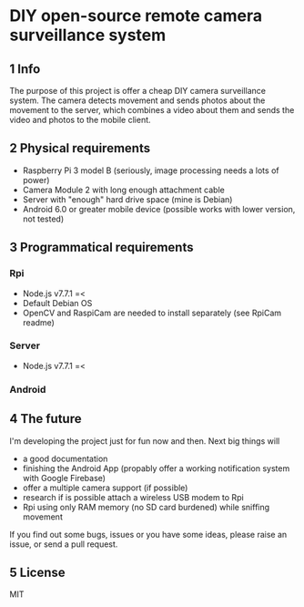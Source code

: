 # DIY open-source remote camera surveillance system

## 1 Info
The purpose of this project is offer a cheap DIY camera surveillance system. The camera detects movement and sends photos about the movement to the server, which combines a video about them and sends the video and photos to the mobile client.

## 2 Physical requirements
* Raspberry Pi 3 model B (seriously, image processing needs a lots of power)
* Camera Module 2 with long enough attachment cable
* Server with "enough" hard drive space (mine is Debian)
* Android 6.0 or greater mobile device (possible works with lower version, not tested)

## 3 Programmatical requirements
### Rpi
* Node.js v7.7.1 =<
* Default Debian OS
* OpenCV and RaspiCam are needed to install separately (see RpiCam readme)
### Server
* Node.js v7.7.1 =<
### Android

## 4 The future
I'm developing the project just for fun now and then. Next big things will 
* a good documentation 
* finishing the Android App (propably offer a working notification system with Google Firebase)
* offer a multiple camera support (if possible)
* research if is possible attach a wireless USB modem to Rpi
* Rpi using only RAM memory (no SD card burdened) while sniffing movement

If you find out some bugs, issues or you have some ideas, please raise an issue, or send a pull request.

## 5 License
MIT
